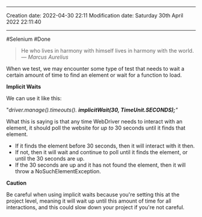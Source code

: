 

----
Creation date: 2022-04-30 22:11
Modification date: Saturday 30th April 2022 22:11:40

----

#Selenium 
#Done 

> He who lives in harmony with himself lives in harmony with the world.
> — <cite>Marcus Aurelius</cite>

When we test, we may encounter some type of test that needs to wait a certain amount of time to find an element or wait for a function to load.

**Implicit Waits**

We can use it like this:

"_driver.manage().timeouts(). **implicitWait(30, TimeUnit.SECONDS);**"_

What this is saying is that any time WebDriver needs to interact with an element, it should poll the website for _up to_ 30 seconds until it finds that element.

-   If it finds the element before 30 seconds, then it will interact with it then.
-   If not, then it will wait and continue to poll until it finds the element, or until the 30 seconds are up.
-   If the 30 seconds are up and it has not found the element, then it will throw a NoSuchElementException.

**Caution**

Be careful when using implicit waits because you're setting this at the project level, meaning it will wait up until this amount of time for all interactions, and this could slow down your project if you're not careful.